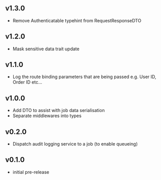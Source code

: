 ## v1.3.0

+ Remove Authenticatable typehint from RequestResponseDTO

## v1.2.0

+ Mask sensitive data trait update

## v1.1.0

+ Log the route binding parameters that are being passed e.g. User ID, Order ID etc...

## v1.0.0

+ Add DTO to assist with job data serialisation
+ Separate middlewares into types

## v0.2.0

+ Dispatch audit logging service to a job (to enable queueing)

## v0.1.0

+ initial pre-release